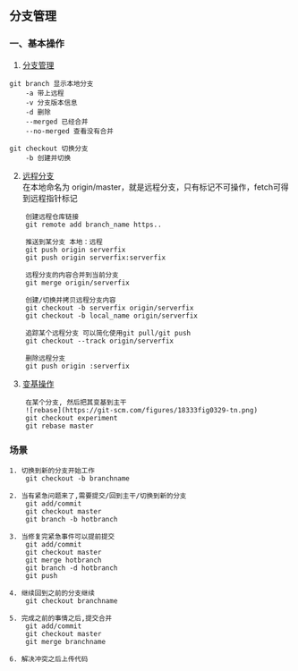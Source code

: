 
## 分支管理
### 一、基本操作
1. [分支管理](https://git-scm.com/book/zh/v1/Git-%E5%88%86%E6%94%AF-%E5%88%86%E6%94%AF%E7%9A%84%E7%AE%A1%E7%90%86)
```     
git branch 显示本地分支   
    -a 带上远程
    -v 分支版本信息
    -d 删除
    --merged 已经合并
    --no-merged 查看没有合并

git checkout 切换分支
    -b 创建并切换
```
2. [远程分支](https://git-scm.com/book/zh/v1/Git-%E5%88%86%E6%94%AF-%E8%BF%9C%E7%A8%8B%E5%88%86%E6%94%AF)    
在本地命名为 origin/master，就是远程分支，只有标记不可操作，fetch可得到远程指针标记
```
    创建远程仓库链接
    git remote add branch_name https.. 

    推送到某分支 本地：远程
    git push origin serverfix
    git push origin serverfix:serverfix

    远程分支的内容合并到当前分支
    git merge origin/serverfix

    创建/切换并拷贝远程分支内容
    git checkout -b serverfix origin/serverfix
    git checkout -b local_name origin/serverfix
    
    追踪某个远程分支 可以简化使用git pull/git push
    git checkout --track origin/serverfix
    
    删除远程分支
    git push origin :serverfix
```
3. [变基操作](https://git-scm.com/book/zh/v1/Git-%E5%88%86%E6%94%AF-%E5%88%86%E6%94%AF%E7%9A%84%E5%8F%98%E5%9F%BA)
```
    在某个分支, 然后把其变基到主干
    ![rebase](https://git-scm.com/figures/18333fig0329-tn.png)
    git checkout experiment 
    git rebase master
```
### 场景
    1. 切换到新的分支开始工作
        git checkout -b branchname  

    2. 当有紧急问题来了,需要提交/回到主干/切换到新的分支
        git add/commit
        git checkout master
        git branch -b hotbranch

    3. 当修复完紧急事件可以提前提交
        git add/commit
        git checkout master
        git merge hotbranch
        git branch -d hotbranch
        git push

    4. 继续回到之前的分支继续
        git checkout branchname

    5. 完成之前的事情之后,提交合并
        git add/commit
        git checkout master
        git merge branchname
        
    6. 解决冲突之后上传代码
